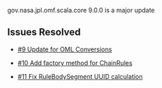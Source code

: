 gov.nasa.jpl.omf.scala.core 9.0.0 is a major update

## Issues Resolved

- [#9 Update for OML Conversions](https://github.com/JPL-IMCE/gov.nasa.jpl.omf.scala.core/issues/9)

- [#10 Add factory method for ChainRules](https://github.com/JPL-IMCE/gov.nasa.jpl.omf.scala.core/issues/10)

- [#11 Fix RuleBodySegment UUID calculation](https://github.com/JPL-IMCE/gov.nasa.jpl.omf.scala.core/issues/11)
